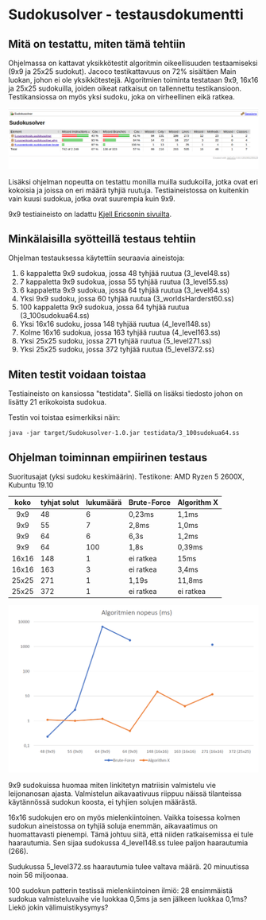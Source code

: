 # Sudokusolver - testausdokumentti

## Mitä on testattu, miten tämä tehtiin
Ohjelmassa on kattavat yksikkötestit algoritmin oikeellisuuden testaamiseksi (9x9 ja 25x25 sudokut). Jacoco testikattavuus on 72% sisältäen Main luokan, johon ei ole yksikkötestejä. Algoritmien toiminta testataan 9x9, 16x16 ja 25x25 sudokuilla, joiden oikeat ratkaisut on tallennettu testikansioon. Testikansiossa on myös yksi sudoku, joka on virheellinen eikä ratkea.

<img src="jacoco.png">

Lisäksi ohjelman nopeutta on testattu monilla muilla sudukoilla, jotka ovat eri kokoisia ja joissa on eri määrä tyhjiä ruutuja. Testiaineistossa on kuitenkin vain kuusi sudokua, jotka ovat suurempia kuin 9x9. 

9x9 testiaineisto on ladattu [Kjell Ericsonin sivuilta](https://kjell.haxx.se/sudoku/). 

## Minkälaisilla syötteillä testaus tehtiin
Ohjelman testauksessa käytettiin seuraavia aineistoja:

1. 6 kappaletta 9x9 sudokua, jossa 48 tyhjää ruutua (3_level48.ss)
1. 7 kappaletta 9x9 sudokua, jossa 55 tyhjää ruutua (3_level55.ss)
1. 6 kappaletta 9x9 sudokua, jossa 64 tyhjää ruutua (3_level64.ss)
1. Yksi 9x9 sudoku, jossa 60 tyhjää ruutua (3_worldsHarderst60.ss)
1. 100 kappaletta 9x9 sudokua, jossa  64 tyhjää ruutua (3_100sudokua64.ss)
1. Yksi 16x16 sudoku, jossa 148 tyhjää ruutua (4_level148.ss)
1. Kolme 16x16 sudokua, jossa 163 tyhjää ruutua (4_level163.ss)
1. Yksi 25x25 sudoku, jossa 271 tyhjää ruutua (5_level271.ss)
1. Yksi 25x25 sudoku, jossa 372 tyhjää ruutua (5_level372.ss)

## Miten testit voidaan toistaa
Testiaineisto on kansiossa "testidata". Siellä on lisäksi tiedosto johon on lisätty 21 erikokoista sudokua.

Testin voi toistaa esimerkiksi näin:

```
java -jar target/Sudokusolver-1.0.jar testidata/3_100sudokua64.ss
```

## Ohjelman toiminnan empiirinen testaus

Suoritusajat (yksi sudoku keskimäärin). Testikone: AMD Ryzen 5 2600X, Kubuntu 19.10

| koko | tyhjat solut | lukumäärä  | Brute-Force | Algorithm X  | 
| :----:|:-----| :-----|:-----| :-----|
|9x9|48|6|0,23ms|1,1ms|
|9x9|55|7|2,8ms|1,0ms|
|9x9|64|6|6,3s|1,2ms|
|9x9|64|100|1,8s|0,39ms|
|16x16|148|1|ei ratkea|15ms|
|16x16|163|3|ei ratkea|3,4ms|
|25x25|271|1|1,19s|11,8ms|
|25x25|372|1|ei ratkea|ei ratkea|

<img src="nopeudet.png">

9x9 sudokuissa huomaa miten linkitetyn matriisin valmistelu vie leijonanosan ajasta. Valmistelun aikavaativuus riippuu näissä tilanteissa käytännössä sudokun koosta, ei tyhjien solujen määrästä.

16x16 sudokujen ero on myös mielenkiintoinen. Vaikka toisessa kolmen sudokun aineistossa on tyhjiä soluja enemmän, aikavaatimus on huomattavasti pienempi. Tämä johtuu siitä, että niiden ratkaisemissa ei tule haarautumia. Sen sijaa sudokussa 4_level148.ss tulee paljon haarautumia (266). 

Sudukussa 5_level372.ss haarautumia tulee valtava määrä. 20 minuutissa noin 56 miljoonaa.

100 sudokun patterin testissä mielenkiintoinen ilmiö: 28 ensimmäistä sudokua valmisteluvaihe vie luokkaa 0,5ms ja sen jälkeen luokkaa 0,1ms? Liekö jokin välimuistikysymys?
